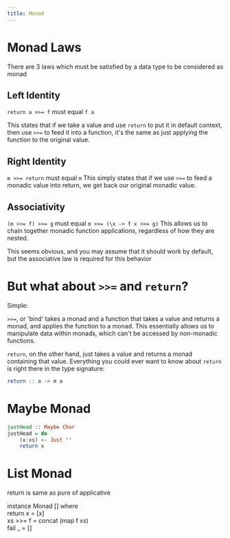 ```yaml
---
title: Monad
---
```


# Monad Laws
There are 3 laws which must be satisfied by a data type to be considered as monad

## Left Identity
`return a >>= f` must equal `f a`

This states that if we take a value and use `return` to put it in default context,
then use `>>=` to feed it into a function, it's the same as just applying the
function to the original value.

## Right Identity
`m >>= return` must equal `m`
This simply states that if we use `>>=` to feed a monadic value into return, we
get back our original monadic value.

## Associativity
`(m >>= f) >>= g` must equal `m >>= (\x -> f x >>= g)`
This allows us to chain together monadic function applications, regardless of
how they are nested.

This seems obvious, and you may assume that it should work by default, but the
associative law is required for this behavior

# But what about `>>=` and `return`?
Simple:

`>>=`, or 'bind' takes a monad and a function that takes a value and returns a
monad, and applies the function to a monad. This essentially allows us to
manipulate data within monads, which can't be accessed by non-monadic functions.

`return`, on the other hand, just takes a value and returns a monad containing
that value. Everything you could ever want to know about `return` is right
there in the type signature:
```haskell
return :: a -> m a
```

# Maybe Monad

```haskell
justHead :: Maybe Char
justHead = do  
    (x:xs) <- Just ""  
    return x
```

# List Monad




return is same as pure of applicative


instance Monad [] where  
    return x = [x]  
    xs >>= f = concat (map f xs)  
    fail _ = []  


